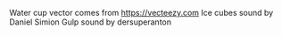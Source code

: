 Water cup vector comes from https://vecteezy.com
Ice cubes sound by Daniel Simion
Gulp sound by dersuperanton